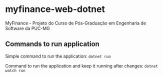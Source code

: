 # myfinance-web-dotnet
MyFinance - Projeto do Curso de Pós-Graduação em Engenharia de Software da PUC-MG


## Commands to run application 

Simple command to run the application:
``dotnet run``

Command to run the application and keep it running after changes:
``dotnet watch run``
